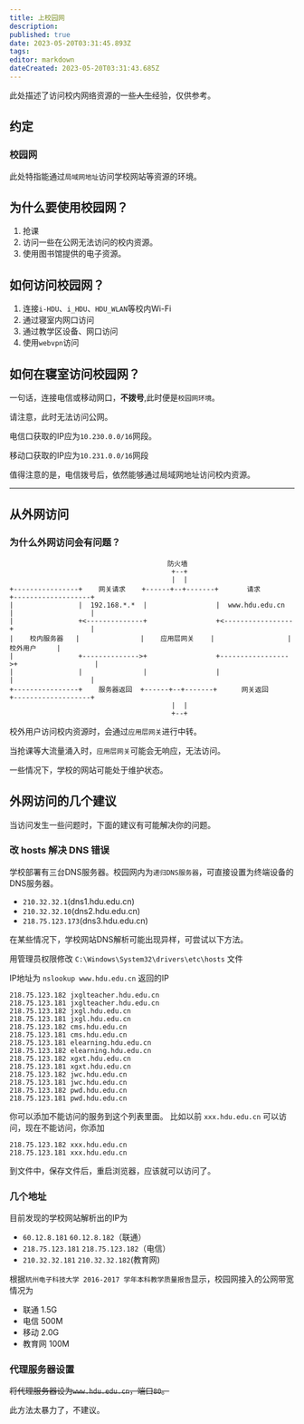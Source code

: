```yaml
---
title: 上校园网
description:
published: true
date: 2023-05-20T03:31:45.893Z
tags:
editor: markdown
dateCreated: 2023-05-20T03:31:43.685Z
---
```


此处描述了访问校内网络资源的一些~~人生~~经验，仅供参考。

## 约定

### 校园网

此处特指能通过`局域网地址`访问学校网站等资源的环境。

## 为什么要使用校园网？

1. 抢课
1. 访问一些在公网无法访问的校内资源。
1. 使用图书馆提供的电子资源。

## 如何访问校园网？

1. 连接`i-HDU`、`i_HDU`、`HDU_WLAN`等校内Wi-Fi
1. 通过寝室内网口访问
1. 通过教学区设备、网口访问
1. 使用`webvpn`访问

## 如何在寝室访问校园网？

一句话，连接电信或移动网口，**不拨号**,此时便是`校园网环境`。

请注意，此时无法访问公网。

电信口获取的IP应为`10.230.0.0/16`网段。

移动口获取的IP应为`10.231.0.0/16`网段

值得注意的是，电信拨号后，依然能够通过局域网地址访问校内资源。

----------------

## 从外网访问

### 为什么外网访问会有问题？

```
                                       防火墙
                                        +--+
                                        |  |
+----------------+    网关请求    +------+--+-------+       请求       +-------------------+
|                |  192.168.*.*  |                 |  www.hdu.edu.cn  |                   |
|                +<--------------+                 +<-----------------+                   |
|    校内服务器   |               |    应用层网关    |                  |      校外用户     |
|                +-------------->+                 +----------------->+                   |
|                |               |                 |                  |                   |
+----------------+    服务器返回  +------+--+-------+      网关返回     +-------------------+
                                        |  |
                                        +--+
```

校外用户访问校内资源时，会通过`应用层网关`进行中转。

当抢课等大流量涌入时，`应用层网关`可能会无响应，无法访问。

一些情况下，学校的网站可能处于维护状态。

## 外网访问的几个建议

当访问发生一些问题时，下面的建议有可能解决你的问题。

### 改 hosts 解决 DNS 错误

学校部署有三台DNS服务器。校园网内为`递归DNS服务器`，可直接设置为终端设备的DNS服务器。

- `210.32.32.1`(dns1.hdu.edu.cn)
- `210.32.32.10`(dns2.hdu.edu.cn)
- `218.75.123.173`(dns3.hdu.edu.cn)

在某些情况下，学校网站DNS解析可能出现异样，可尝试以下方法。

用管理员权限修改 `C:\Windows\System32\drivers\etc\hosts` 文件

IP地址为 `nslookup www.hdu.edu.cn` 返回的IP

```
218.75.123.182 jxglteacher.hdu.edu.cn
218.75.123.181 jxglteacher.hdu.edu.cn
218.75.123.182 jxgl.hdu.edu.cn
218.75.123.181 jxgl.hdu.edu.cn
218.75.123.182 cms.hdu.edu.cn
218.75.123.181 cms.hdu.edu.cn
218.75.123.181 elearning.hdu.edu.cn
218.75.123.182 elearning.hdu.edu.cn
218.75.123.182 xgxt.hdu.edu.cn
218.75.123.181 xgxt.hdu.edu.cn
218.75.123.182 jwc.hdu.edu.cn
218.75.123.181 jwc.hdu.edu.cn
218.75.123.182 pwd.hdu.edu.cn
218.75.123.181 pwd.hdu.edu.cn
```

你可以添加不能访问的服务到这个列表里面。
比如以前 `xxx.hdu.edu.cn` 可以访问，现在不能访问，你添加

```
218.75.123.182 xxx.hdu.edu.cn
218.75.123.181 xxx.hdu.edu.cn
```

到文件中，保存文件后，重启浏览器，应该就可以访问了。

### 几个地址

目前发现的学校网站解析出的IP为

- `60.12.8.181` `60.12.8.182`（联通）
- `218.75.123.181` `218.75.123.182`（电信）
- `210.32.32.181` `210.32.32.182`(教育网)

根据`杭州电子科技大学 2016-2017 学年本科教学质量报告`显示，校园网接入的公网带宽情况为

- 联通 1.5G
- 电信 500M
- 移动 2.0G
- 教育网 100M

### 代理服务器设置

~~将代理服务器设为`www.hdu.edu.cn`，端口`80`。~~

此方法太暴力了，不建议。